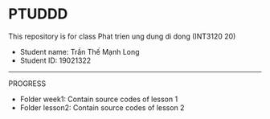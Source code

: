 # PTUDDD
This repository is for class Phat trien ung dung di dong (INT3120 20)
- Student name: Trần Thế Mạnh Long
- Student ID: 19021322

---------------------------------------------------------------------------------------------------------------------------------------------------------------

PROGRESS
- Folder week1: Contain source codes of lesson 1
- Folder lesson2: Contain source codes of lesson 2
